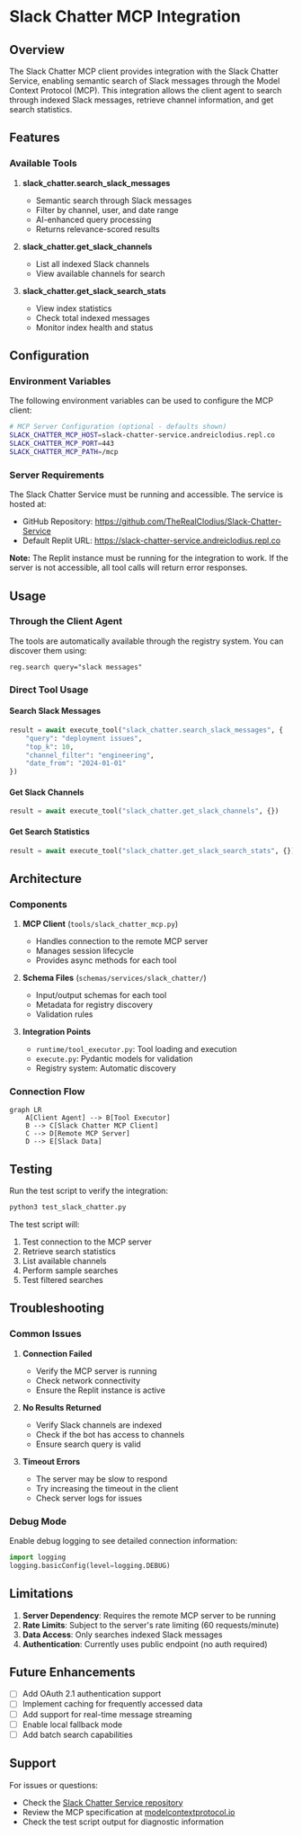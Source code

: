 # Slack Chatter MCP Integration

## Overview

The Slack Chatter MCP client provides integration with the Slack Chatter Service, enabling semantic search of Slack messages through the Model Context Protocol (MCP). This integration allows the client agent to search through indexed Slack messages, retrieve channel information, and get search statistics.

## Features

### Available Tools

1. **slack_chatter.search_slack_messages**
   - Semantic search through Slack messages
   - Filter by channel, user, and date range
   - AI-enhanced query processing
   - Returns relevance-scored results

2. **slack_chatter.get_slack_channels**
   - List all indexed Slack channels
   - View available channels for search

3. **slack_chatter.get_slack_search_stats**
   - View index statistics
   - Check total indexed messages
   - Monitor index health and status

## Configuration

### Environment Variables

The following environment variables can be used to configure the MCP client:

```bash
# MCP Server Configuration (optional - defaults shown)
SLACK_CHATTER_MCP_HOST=slack-chatter-service.andreiclodius.repl.co
SLACK_CHATTER_MCP_PORT=443
SLACK_CHATTER_MCP_PATH=/mcp
```

### Server Requirements

The Slack Chatter Service must be running and accessible. The service is hosted at:
- GitHub Repository: https://github.com/TheRealClodius/Slack-Chatter-Service
- Default Replit URL: https://slack-chatter-service.andreiclodius.repl.co

**Note:** The Replit instance must be running for the integration to work. If the server is not accessible, all tool calls will return error responses.

## Usage

### Through the Client Agent

The tools are automatically available through the registry system. You can discover them using:

```
reg.search query="slack messages"
```

### Direct Tool Usage

#### Search Slack Messages
```python
result = await execute_tool("slack_chatter.search_slack_messages", {
    "query": "deployment issues",
    "top_k": 10,
    "channel_filter": "engineering",
    "date_from": "2024-01-01"
})
```

#### Get Slack Channels
```python
result = await execute_tool("slack_chatter.get_slack_channels", {})
```

#### Get Search Statistics
```python
result = await execute_tool("slack_chatter.get_slack_search_stats", {})
```

## Architecture

### Components

1. **MCP Client** (`tools/slack_chatter_mcp.py`)
   - Handles connection to the remote MCP server
   - Manages session lifecycle
   - Provides async methods for each tool

2. **Schema Files** (`schemas/services/slack_chatter/`)
   - Input/output schemas for each tool
   - Metadata for registry discovery
   - Validation rules

3. **Integration Points**
   - `runtime/tool_executor.py`: Tool loading and execution
   - `execute.py`: Pydantic models for validation
   - Registry system: Automatic discovery

### Connection Flow

```mermaid
graph LR
    A[Client Agent] --> B[Tool Executor]
    B --> C[Slack Chatter MCP Client]
    C --> D[Remote MCP Server]
    D --> E[Slack Data]
```

## Testing

Run the test script to verify the integration:

```bash
python3 test_slack_chatter.py
```

The test script will:
1. Test connection to the MCP server
2. Retrieve search statistics
3. List available channels
4. Perform sample searches
5. Test filtered searches

## Troubleshooting

### Common Issues

1. **Connection Failed**
   - Verify the MCP server is running
   - Check network connectivity
   - Ensure the Replit instance is active

2. **No Results Returned**
   - Verify Slack channels are indexed
   - Check if the bot has access to channels
   - Ensure search query is valid

3. **Timeout Errors**
   - The server may be slow to respond
   - Try increasing the timeout in the client
   - Check server logs for issues

### Debug Mode

Enable debug logging to see detailed connection information:

```python
import logging
logging.basicConfig(level=logging.DEBUG)
```

## Limitations

1. **Server Dependency**: Requires the remote MCP server to be running
2. **Rate Limits**: Subject to the server's rate limiting (60 requests/minute)
3. **Data Access**: Only searches indexed Slack messages
4. **Authentication**: Currently uses public endpoint (no auth required)

## Future Enhancements

- [ ] Add OAuth 2.1 authentication support
- [ ] Implement caching for frequently accessed data
- [ ] Add support for real-time message streaming
- [ ] Enable local fallback mode
- [ ] Add batch search capabilities

## Support

For issues or questions:
- Check the [Slack Chatter Service repository](https://github.com/TheRealClodius/Slack-Chatter-Service)
- Review the MCP specification at [modelcontextprotocol.io](https://modelcontextprotocol.io)
- Check the test script output for diagnostic information